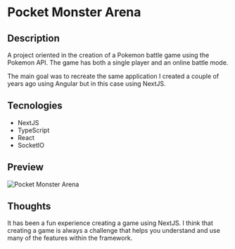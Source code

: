 # Pocket Monster Arena

## Description

A project oriented in the creation of a Pokemon battle game using the Pokemon API. The game has both a single player and an online battle mode.

The main goal was to recreate the same application I created a couple of years ago using Angular but in this case using NextJS.

## Tecnologies

- NextJS
- TypeScript
- React
- SocketIO

## Preview

![Pocket Monster Arena](https://res.cloudinary.com/dejzrr9lt/image/upload/v1740897589/pocket-monster-arena-next_ijmt3a.gif)

## Thoughts

It has been a fun experience creating a game using NextJS. I think that creating a game is always a challenge that helps you understand and use many of the features within the framework.

